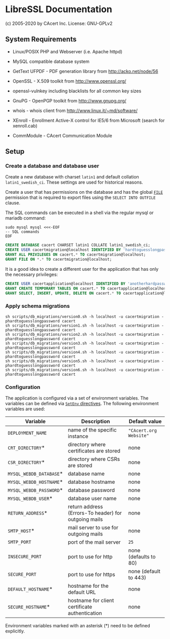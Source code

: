 # LibreSSL Documentation

(c) 2005-2020 by CAcert Inc. License: GNU-GPLv2

## System Requirements

* Linux/POSIX PHP and Webserver (i.e. Apache httpd)
* MySQL compatible database system


* GetText UFPDF - PDF generation library from http://acko.net/node/56
* OpenSSL - X.509 toolkit from http://www.openssl.org/
* openssl-vulnkey including blacklists for all common key sizes
* GnuPG - OpenPGP toolkit from http://www.gnupg.org/
* whois - whois client from http://www.linux.it/~md/software/
* XEnroll - Enrollment Active-X control for IE5/6 from Microsoft (search for xenroll.cab)
* CommModule - CAcert Communication Module

## Setup

### Create a database and database user

Create a new database with charset `latin1` and default collation
`latin1_swedish_ci`. These settings are used for historical reasons.

Create a user that has permissions on the database and has the global
[`FILE`](https://mariadb.com/kb/en/grant/#file) permission that is required to export files using
the `SELECT INTO OUTFILE` clause.

The SQL commands can be executed in a shell via the regular mysql or mariadb command:

```shell
sudo mysql mysql <<<-EOF
-- SQL commands
EOF
```

```sql
CREATE DATABASE cacert CHARSET latin1 COLLATE latin1_swedish_ci;
CREATE USER cacertmigration@localhost IDENTIFIED BY 'hardtoguesslongpassword';
GRANT ALL PRIVILEGES ON cacert.* TO cacertmigration@localhost;
GRANT FILE ON *.* TO cacertmigration@localhost;
```

It is a good idea to create a different user for the application that has only the necessary privileges:

```sql
CREATE USER cacertapplication@localhost IDENTIFIED BY 'anotherhardpassword';
GRANT CREATE TEMPORARY TABLES ON cacert.* TO cacertapplication@localhost;
GRANT SELECT, INSERT, UPDATE, DELETE ON cacert.* TO cacertapplication@localhost;
```

### Apply schema migrations

```shell
sh scripts/db_migrations/version0.sh -h localhost -u cacertmigration -phardtoguesslongpassword cacert
sh scripts/db_migrations/version1.sh -h localhost -u cacertmigration -phardtoguesslongpassword cacert
sh scripts/db_migrations/version2.sh -h localhost -u cacertmigration -phardtoguesslongpassword cacert
sh scripts/db_migrations/version3.sh -h localhost -u cacertmigration -phardtoguesslongpassword cacert
sh scripts/db_migrations/version4.sh -h localhost -u cacertmigration -phardtoguesslongpassword cacert
sh scripts/db_migrations/version5.sh -h localhost -u cacertmigration -phardtoguesslongpassword cacert
sh scripts/db_migrations/version6.sh -h localhost -u cacertmigration -phardtoguesslongpassword cacert
```

### Configuration

The application is configured via a set of environment variables. The variables can be defined via
[`SetEnv` directives](https://httpd.apache.org/docs/current/mod/mod_env.html#setenv). The following environment
variables are used:

Variable | Description | Default value
---- | ---- | ----
`DEPLOYMENT_NAME` | name of the specific instance | `"CAcert.org Website"`
`CRT_DIRECTORY`* | directory where certificates are stored | none
`CSR_DIRECTORY`* | directory where CSRs are stored | none
`MYSQL_WEBDB_DATABASE`* | database name | none
`MYSQL_WEBDB_HOSTNAME`* | database hostname | none
`MYSQL_WEBDB_PASSWORD`* | database password | none
`MYSQL_WEBDB_USER`* | database user name | none
`RETURN_ADDRESS`* | return address (Errors-To header) for outgoing mails | none
`SMTP_HOST`* | mail server to use for outgoing mails | none
`SMTP_PORT` | port of the mail server | `25`
`INSECURE_PORT` | port to use for http | none (defaults to 80)
`SECURE_PORT` | port to use for https | none (default to 443)
`DEFAULT_HOSTNAME`* | hostname for the default URL | none
`SECURE_HOSTNAME`* | hostname for client certificate authentication | none

Environment variables marked with an asterisk (*) need to be defined explicitly.